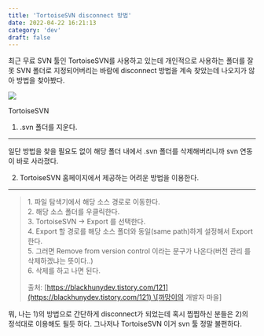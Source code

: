 ```yaml
---
title: 'TortoiseSVN disconnect 방법'
date: 2022-04-22 16:21:13
category: 'dev'
draft: false
---
```


최근 무료 SVN 툴인 TortoiseSVN를 사용하고 있는데 개인적으로 사용하는 폴더를 잘못 SVN 폴더로 지정되어버리는 바람에 disconnect 방법을 계속 찾았는데 나오지가 않아 방법을 찾아봤다. 

![](https://blog.kakaocdn.net/dn/bmMOza/btqBqiSNycP/GKlSMZkIHu1mUaiNJKCpN0/img.png)

TortoiseSVN

1) .svn 폴더를 지운다.
----------------

일단 방법을 찾을 필요도 없이 해당 폴더 내에서 .svn 폴더를 삭제해버리니까 svn 연동이 바로 사라졌다. 

2) TortoiseSVN 홈페이지에서 제공하는 어려운 방법을 이용한다. 
-----------------------------------------

> 1\. 파일 탐색기에서 해당 소스 경로로 이동한다.  
> 2\. 해당 소스 폴더를 우클릭한다.  
> 3\. TortoiseSVN -> Export 를 선택한다.  
> 4\. Export 할 경로를 해당 소스 폴더와 동일(same path)하게 설정해서 Export 한다.  
> 5\. 그러면 Remove from version control 이라는 문구가 나온다(버전 관리 를 삭제하겠냐는 뜻이다..)  
> 6\. 삭제를 하고 나면 된다.  
>   
> 출처: [https://blackhunydev.tistory.com/121](https://blackhunydev.tistory.com/121) \[까망이의 개발자 마을\]

뭐, 나는 1)의 방법으로 간단하게 disconnect가 되었는데 혹시 찝찝하신 분들은 2)의 정석대로 이용해도 될듯 하다. 그나저나 TortoiseSVN 이거 svn 툴 정말 불편하다.
